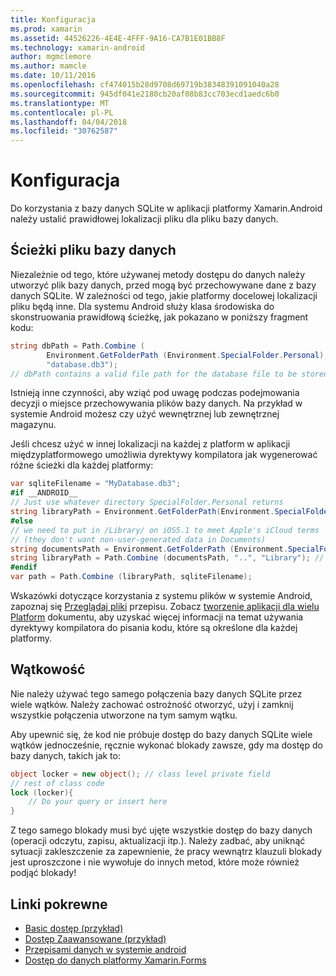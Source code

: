 ```yaml
---
title: Konfiguracja
ms.prod: xamarin
ms.assetid: 44526226-4E4E-4FFF-9A16-CA7B1E01BB8F
ms.technology: xamarin-android
author: mgmclemore
ms.author: mamcle
ms.date: 10/11/2016
ms.openlocfilehash: cf474015b28d9708d69719b38348391091040a28
ms.sourcegitcommit: 945df041e2180cb20af08b83cc703ecd1aedc6b0
ms.translationtype: MT
ms.contentlocale: pl-PL
ms.lasthandoff: 04/04/2018
ms.locfileid: "30762587"
---
```

# <a name="configuration"></a>Konfiguracja

Do korzystania z bazy danych SQLite w aplikacji platformy Xamarin.Android należy ustalić prawidłowej lokalizacji pliku dla pliku bazy danych.

## <a name="database-file-path"></a>Ścieżki pliku bazy danych

Niezależnie od tego, które używanej metody dostępu do danych należy utworzyć plik bazy danych, przed mogą być przechowywane dane z bazy danych SQLite. W zależności od tego, jakie platformy docelowej lokalizacji pliku będą inne. Dla systemu Android służy klasa środowiska do skonstruowania prawidłową ścieżkę, jak pokazano w poniższy fragment kodu:

```csharp
string dbPath = Path.Combine (
        Environment.GetFolderPath (Environment.SpecialFolder.Personal),
        "database.db3");
// dbPath contains a valid file path for the database file to be stored
```

Istnieją inne czynności, aby wziąć pod uwagę podczas podejmowania decyzji o miejsce przechowywania plików bazy danych. Na przykład w systemie Android możesz czy użyć wewnętrznej lub zewnętrznej magazynu.

Jeśli chcesz użyć w innej lokalizacji na każdej z platform w aplikacji międzyplatformowego umożliwia dyrektywy kompilatora jak wygenerować różne ścieżki dla każdej platformy:

```csharp
var sqliteFilename = "MyDatabase.db3";
#if __ANDROID__
// Just use whatever directory SpecialFolder.Personal returns
string libraryPath = Environment.GetFolderPath(Environment.SpecialFolder.Personal); ;
#else
// we need to put in /Library/ on iOS5.1 to meet Apple's iCloud terms
// (they don't want non-user-generated data in Documents)
string documentsPath = Environment.GetFolderPath (Environment.SpecialFolder.Personal); // Documents folder
string libraryPath = Path.Combine (documentsPath, "..", "Library"); // Library folder instead
#endif
var path = Path.Combine (libraryPath, sqliteFilename);
```

Wskazówki dotyczące korzystania z systemu plików w systemie Android, zapoznaj się [Przeglądaj pliki](https://developer.xamarin.com/recipes/android/data/Files/Browse_Files) przepisu. Zobacz [tworzenie aplikacji dla wielu Platform](~/cross-platform/app-fundamentals/building-cross-platform-applications/index.md) dokumentu, aby uzyskać więcej informacji na temat używania dyrektywy kompilatora do pisania kodu, które są określone dla każdej platformy.

## <a name="threading"></a>Wątkowość

Nie należy używać tego samego połączenia bazy danych SQLite przez wiele wątków. Należy zachować ostrożność otworzyć, użyj i zamknij wszystkie połączenia utworzone na tym samym wątku.

Aby upewnić się, że kod nie próbuje dostęp do bazy danych SQLite wiele wątków jednocześnie, ręcznie wykonać blokady zawsze, gdy ma dostęp do bazy danych, takich jak to:

```csharp
object locker = new object(); // class level private field
// rest of class code
lock (locker){
    // Do your query or insert here
}
```

Z tego samego blokady musi być ujęte wszystkie dostęp do bazy danych (operacji odczytu, zapisu, aktualizacji itp.). Należy zadbać, aby uniknąć sytuacji zakleszczenie za zapewnienie, że pracy wewnątrz klauzuli blokady jest uproszczone i nie wywołuje do innych metod, które może również podjąć blokady!


## <a name="related-links"></a>Linki pokrewne

- [Basic dostęp (przykład)](https://github.com/xamarin/mobile-samples/tree/master/DataAccess/Basic)
- [Dostęp Zaawansowane (przykład)](https://github.com/xamarin/mobile-samples/tree/master/DataAccess/Advanced)
- [Przepisami danych w systemie android](https://developer.xamarin.com/recipes/android/data/)
- [Dostęp do danych platformy Xamarin.Forms](~/xamarin-forms/app-fundamentals/databases.md)

